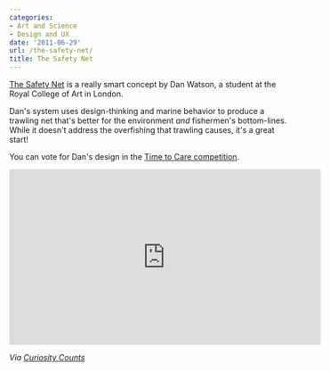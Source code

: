 ```yaml
---
categories:
- Art and Science
- Design and UX
date: '2011-06-29'
url: /the-safety-net/
title: The Safety Net
---
```


<a href="http://vimeo.com/21894812">The Safety Net</a> is a really smart concept by Dan Watson, a student at the Royal College of Art in London.

Dan's system uses design-thinking and marine behavior to produce a trawling net that's better for the environment <em>and</em> fishermen's bottom-lines. While it doesn't address the overfishing that trawling causes, it's a great start!

You can vote for Dan's design in the <a href="http://timetocare.victorinox.com/en/nc/vote-win/safetynet.html">Time to Care competition</a>.

<iframe class="alignc" src="https://player.vimeo.com/video/21894812" width="560" height="315" frameborder="0"></iframe>

<em>Via <a href="http://curiositycounts.com/post/6322978266/safetynet-ingenious-marine-sustainability">Curiosity Counts</a></em>